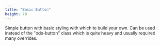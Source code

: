 ```yaml
---
title: "Basic Button"
height: 70
---
```


Simple button with basic styling with which to build your own. Can be used instead of the "ods-button" class which is quite heavy and usually required many overrides.
